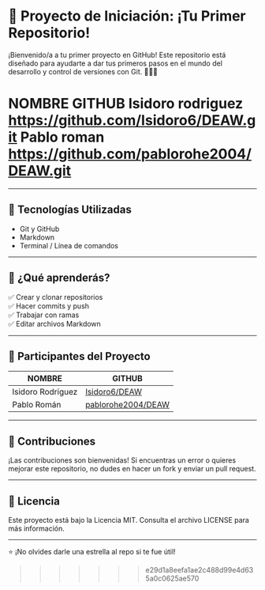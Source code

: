 # 🚀 Proyecto de Iniciación: ¡Tu Primer Repositorio!

¡Bienvenido/a a tu primer proyecto en GitHub! Este repositorio está diseñado para ayudarte a dar tus primeros pasos en el mundo del desarrollo y control de versiones con Git. 🧑‍💻✨

NOMBRE	           GITHUB
Isidoro rodriguez  https://github.com/Isidoro6/DEAW.git
Pablo roman	       https://github.com/pablorohe2004/DEAW.git
=======
---

## 🧰 Tecnologías Utilizadas

- Git y GitHub
- Markdown
- Terminal / Línea de comandos

---

## 📝 ¿Qué aprenderás?

✅ Crear y clonar repositorios  
✅ Hacer commits y push  
✅ Trabajar con ramas  
✅ Editar archivos Markdown  

---

## 👥 Participantes del Proyecto

| NOMBRE            | GITHUB                  |
|-------------------|-------------------------|
| Isidoro Rodríguez | [Isidoro6/DEAW](https://github.com/Isidoro6/DEAW) |
| Pablo Román       | [pablorohe2004/DEAW](https://github.com/pablorohe2004/DEAW) |

---

## 🤝 Contribuciones

¡Las contribuciones son bienvenidas! Si encuentras un error o quieres mejorar este repositorio, no dudes en hacer un fork y enviar un pull request.

---

## 📜 Licencia

Este proyecto está bajo la Licencia MIT. Consulta el archivo LICENSE para más información.

---

⭐ ¡No olvides darle una estrella al repo si te fue útil!
>>>>>>> e29d1a8eefa1ae2c488d99e4d635a0c0625ae570
